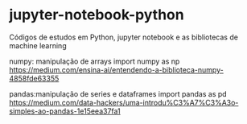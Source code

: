 # jupyter-notebook-python
Códigos de estudos em Python, jupyter notebook e as bibliotecas de machine learning

numpy: manipulação de arrays
import numpy as np
https://medium.com/ensina-ai/entendendo-a-biblioteca-numpy-4858fde63355

pandas:manipulação de series e dataframes
import pandas as pd
https://medium.com/data-hackers/uma-introdu%C3%A7%C3%A3o-simples-ao-pandas-1e15eea37fa1






